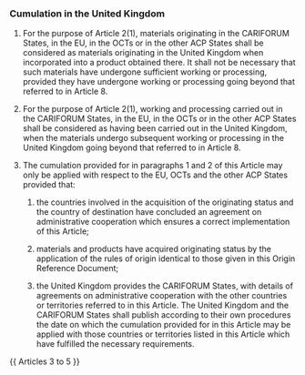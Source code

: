 ### Cumulation in the United Kingdom

1. For the purpose of Article 2(1), materials originating in the CARIFORUM States, in the EU, in the OCTs or in the other ACP States shall be considered as materials originating in the United Kingdom when incorporated into a product obtained there. It shall not be necessary that such materials have undergone sufficient working or processing, provided they have undergone working or processing going beyond that referred to in Article 8.

2. For the purpose of Article 2(1), working and processing carried out in the CARIFORUM States, in the EU, in the OCTs or in the other ACP States shall be considered as having been carried out in the United Kingdom, when the materials undergo subsequent working or processing in the United Kingdom going beyond that referred to in Article 8.

3. The cumulation provided for in paragraphs 1 and 2 of this Article may only be applied with respect to the EU, OCTs and the other ACP States provided that:

   1. the countries involved in the acquisition of the originating status and the country of destination have concluded an agreement on administrative cooperation which ensures a correct implementation of this Article;

   2. materials and products have acquired originating status by the application of the rules of origin identical to those given in this Origin Reference Document;

   3. the United Kingdom provides the CARIFORUM States, with details of agreements on administrative cooperation with the other countries or territories referred to in this Article. The United Kingdom and the CARIFORUM States shall publish according to their own procedures the date on which the cumulation provided for in this Article may be applied with those countries or territories listed in this Article which have fulfilled the necessary requirements.

{{ Articles 3 to 5 }}
